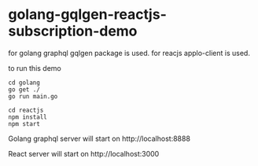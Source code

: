 # golang-gqlgen-reactjs-subscription-demo

for golang graphql gqlgen package is used.
for reacjs applo-client is used.

to run this demo
```
cd golang
go get ./
go run main.go

cd reactjs
npm install
npm start

```

Golang graphql server will start on
http://localhost:8888

React server will start on
http://localhost:3000


